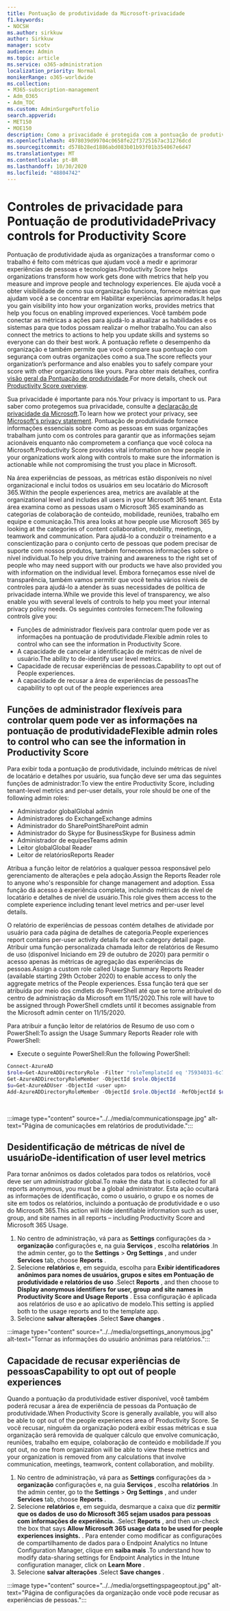 ```yaml
---
title: Pontuação de produtividade da Microsoft-privacidade
f1.keywords:
- NOCSH
ms.author: sirkkuw
author: Sirkkuw
manager: scotv
audience: Admin
ms.topic: article
ms.service: o365-administration
localization_priority: Normal
monikerRange: o365-worldwide
ms.collection:
- M365-subscription-management
- Adm_O365
- Adm_TOC
ms.custom: AdminSurgePortfolio
search.appverid:
- MET150
- MOE150
description: Como a privacidade é protegida com a pontuação de produtividade.
ms.openlocfilehash: 4978039d99704c0658fe22f3725167ac31276dcd
ms.sourcegitcommit: d578b28ed1886abd083b01b93f01b354067e6d47
ms.translationtype: MT
ms.contentlocale: pt-BR
ms.lasthandoff: 10/30/2020
ms.locfileid: "48804742"
---
```

# <a name="privacy-controls-for-productivity-score"></a><span data-ttu-id="7739f-103">Controles de privacidade para Pontuação de produtividade</span><span class="sxs-lookup"><span data-stu-id="7739f-103">Privacy controls for Productivity Score</span></span>

<span data-ttu-id="7739f-104">Pontuação de produtividade ajuda as organizações a transformar como o trabalho é feito com métricas que ajudam você a medir e aprimorar experiências de pessoas e tecnologias.</span><span class="sxs-lookup"><span data-stu-id="7739f-104">Productivity Score helps organizations transform how work gets done with metrics that help you measure and improve people and technology experiences.</span></span> <span data-ttu-id="7739f-105">Ele ajuda você a obter visibilidade de como sua organização funciona, fornece métricas que ajudam você a se concentrar em Habilitar experiências aprimoradas.</span><span class="sxs-lookup"><span data-stu-id="7739f-105">It helps you gain visibility into how your organization works, provides metrics that help you focus on enabling improved experiences.</span></span>  <span data-ttu-id="7739f-106">Você também pode conectar as métricas a ações para ajudá-lo a atualizar as habilidades e os sistemas para que todos possam realizar o melhor trabalho.</span><span class="sxs-lookup"><span data-stu-id="7739f-106">You can also connect the metrics to actions to help you update skills and systems so everyone can do their best work.</span></span> <span data-ttu-id="7739f-107">A pontuação reflete o desempenho da organização e também permite que você compare sua pontuação com segurança com outras organizações como a sua.</span><span class="sxs-lookup"><span data-stu-id="7739f-107">The score reflects your organization’s performance and also enables you to safely compare your score with other organizations like yours.</span></span>  <span data-ttu-id="7739f-108">Para obter mais detalhes, confira [visão geral da Pontuação de produtividade](productivity-score.md).</span><span class="sxs-lookup"><span data-stu-id="7739f-108">For more details, check out [Productivity Score overview](productivity-score.md).</span></span>

<span data-ttu-id="7739f-109">Sua privacidade é importante para nós.</span><span class="sxs-lookup"><span data-stu-id="7739f-109">Your privacy is important to us.</span></span> <span data-ttu-id="7739f-110">Para saber como protegemos sua privacidade, consulte a [declaração de privacidade da Microsoft](https://privacy.microsoft.com/privacystatement).</span><span class="sxs-lookup"><span data-stu-id="7739f-110">To learn how we protect your privacy, see [Microsoft's privacy statement](https://privacy.microsoft.com/privacystatement).</span></span> <span data-ttu-id="7739f-111">Pontuação de produtividade fornece informações essenciais sobre como as pessoas em suas organizações trabalham junto com os controles para garantir que as informações sejam acionáveis enquanto não comprometem a confiança que você coloca na Microsoft.</span><span class="sxs-lookup"><span data-stu-id="7739f-111">Productivity Score provides vital information on how people in your organizations work along with controls to make sure the information is actionable while not compromising the trust you place in Microsoft.</span></span>

<span data-ttu-id="7739f-112">Na área experiências de pessoas, as métricas estão disponíveis no nível organizacional e inclui todos os usuários em seu locatário do Microsoft 365.</span><span class="sxs-lookup"><span data-stu-id="7739f-112">Within the people experiences area, metrics are available at the organizational   level and includes all users in your Microsoft 365 tenant.</span></span> <span data-ttu-id="7739f-113">Esta área examina como as pessoas usam o Microsoft 365 examinando as categorias de colaboração de conteúdo, mobilidade, reuniões, trabalho em equipe e comunicação.</span><span class="sxs-lookup"><span data-stu-id="7739f-113">This area looks at how people use Microsoft 365 by looking at the categories of content collaboration, mobility, meetings, teamwork and communication.</span></span> <span data-ttu-id="7739f-114">Para ajudá-lo a conduzir o treinamento e a conscientização para o conjunto certo de pessoas que podem precisar de suporte com nossos produtos, também fornecemos informações sobre o nível individual.</span><span class="sxs-lookup"><span data-stu-id="7739f-114">To help you drive   training and awareness  to the right set of people who may need support with our products we have also provided you with information on the  individual level.</span></span> <span data-ttu-id="7739f-115">Embora forneçamos esse nível de transparência, também vamos permitir que você tenha vários níveis de controles para ajudá-lo a atender às suas necessidades de política de privacidade interna.</span><span class="sxs-lookup"><span data-stu-id="7739f-115">While we provide this level of transparency, we also enable you with several levels of controls to help you meet your internal privacy policy needs.</span></span>
<span data-ttu-id="7739f-116">Os seguintes controles fornecem:</span><span class="sxs-lookup"><span data-stu-id="7739f-116">The following controls give you:</span></span>

- <span data-ttu-id="7739f-117">Funções de administrador flexíveis para controlar quem pode ver as informações na pontuação de produtividade.</span><span class="sxs-lookup"><span data-stu-id="7739f-117">Flexible admin roles to control who can see the information in Productivity Score.</span></span>
- <span data-ttu-id="7739f-118">A capacidade de cancelar a identificação de métricas de nível de usuário.</span><span class="sxs-lookup"><span data-stu-id="7739f-118">The ability to de-identify user level metrics.</span></span>
- <span data-ttu-id="7739f-119">Capacidade de recusar experiências de pessoas.</span><span class="sxs-lookup"><span data-stu-id="7739f-119">Capability to opt out of People experiences.</span></span>
- <span data-ttu-id="7739f-120">A capacidade de recusar a área de experiências de pessoas</span><span class="sxs-lookup"><span data-stu-id="7739f-120">The capability to opt out of the people   experiences area</span></span>

## <a name="flexible-admin-roles-to-control-who-can-see-the-information-in-productivity-score"></a><span data-ttu-id="7739f-121">Funções de administrador flexíveis para controlar quem pode ver as informações na pontuação de produtividade</span><span class="sxs-lookup"><span data-stu-id="7739f-121">Flexible admin roles to control who can see the information in Productivity Score</span></span>

<span data-ttu-id="7739f-122">Para exibir toda a pontuação de produtividade, incluindo métricas de nível de locatário e detalhes por usuário, sua função deve ser uma das seguintes funções de administrador:</span><span class="sxs-lookup"><span data-stu-id="7739f-122">To view the entire Productivity Score, including tenant-level metrics and per-user details, your role should be one of the following admin roles:</span></span>

- <span data-ttu-id="7739f-123">Administrador global</span><span class="sxs-lookup"><span data-stu-id="7739f-123">Global admin</span></span>
- <span data-ttu-id="7739f-124">Administradores do Exchange</span><span class="sxs-lookup"><span data-stu-id="7739f-124">Exchange admins</span></span>
- <span data-ttu-id="7739f-125">Administrador do SharePoint</span><span class="sxs-lookup"><span data-stu-id="7739f-125">SharePoint admin</span></span>
- <span data-ttu-id="7739f-126">Administrador do Skype for Business</span><span class="sxs-lookup"><span data-stu-id="7739f-126">Skype for Business admin</span></span>
- <span data-ttu-id="7739f-127">Administrador de equipes</span><span class="sxs-lookup"><span data-stu-id="7739f-127">Teams admin</span></span>
- <span data-ttu-id="7739f-128">Leitor global</span><span class="sxs-lookup"><span data-stu-id="7739f-128">Global Reader</span></span>
- <span data-ttu-id="7739f-129">Leitor de relatórios</span><span class="sxs-lookup"><span data-stu-id="7739f-129">Reports Reader</span></span>

<span data-ttu-id="7739f-130">Atribua a função leitor de relatórios a qualquer pessoa responsável pelo gerenciamento de alterações e pela adoção.</span><span class="sxs-lookup"><span data-stu-id="7739f-130">Assign the Reports Reader role to anyone who's responsible for change management and adoption.</span></span> <span data-ttu-id="7739f-131">Essa função dá acesso à experiência completa, incluindo métricas de nível de locatário e detalhes de nível de usuário.</span><span class="sxs-lookup"><span data-stu-id="7739f-131">This role gives them access to the complete experience including tenant level metrics and per-user level details.</span></span>

<span data-ttu-id="7739f-132">O relatório de experiências de pessoas contém detalhes de atividade por usuário para cada página de detalhes de categoria.</span><span class="sxs-lookup"><span data-stu-id="7739f-132">People experiences report contains per-user activity details for each category detail page.</span></span> <span data-ttu-id="7739f-133">Atribuir uma função personalizada chamada leitor de relatórios de Resumo de uso (disponível Iniciando em 29 de outubro de 2020) para permitir o acesso apenas às métricas de agregação das experiências de pessoas.</span><span class="sxs-lookup"><span data-stu-id="7739f-133">Assign a custom role called Usage Summary Reports Reader (available starting 29th October 2020) to enable access to only the aggregate metrics of the People experiences.</span></span> <span data-ttu-id="7739f-134">Essa função terá que ser atribuída por meio dos cmdlets do PowerShell até que se torne atribuível do centro de administração da Microsoft em 11/15/2020.</span><span class="sxs-lookup"><span data-stu-id="7739f-134">This role will have to be assigned through PowerShell cmdlets until it becomes assignable from the Microsoft admin center on 11/15/2020.</span></span>

<span data-ttu-id="7739f-135">Para atribuir a função leitor de relatórios de Resumo de uso com o PowerShell:</span><span class="sxs-lookup"><span data-stu-id="7739f-135">To assign the Usage Summary Reports Reader role with PowerShell:</span></span>

- <span data-ttu-id="7739f-136">Execute o seguinte PowerShell:</span><span class="sxs-lookup"><span data-stu-id="7739f-136">Run the following PowerShell:</span></span>

```powershell
Connect-AzureAD
$role=Get-AzureADDirectoryRole -Filter "roleTemplateId eq '75934031-6c7e-415a-99d7-48dbd49e875e'"
Get-AzureADDirectoryRoleMember -ObjectId $role.ObjectId
$u=Get-AzureADUser -ObjectId <user upn>
Add-AzureADDirectoryRoleMember -ObjectId $role.ObjectId -RefObjectId $u.ObjectId
```

</br>

:::image type="content" source="../../media/communicationspage.jpg" alt-text="Página de comunicações em relatórios de produtividade.":::

## <a name="de-identification-of-user-level-metrics"></a><span data-ttu-id="7739f-138">Desidentificação de métricas de nível de usuário</span><span class="sxs-lookup"><span data-stu-id="7739f-138">De-identification of user level metrics</span></span>

<span data-ttu-id="7739f-139">Para tornar anônimos os dados coletados para todos os relatórios, você deve ser um administrador global.</span><span class="sxs-lookup"><span data-stu-id="7739f-139">To make the data that is collected for all reports anonymous, you must be a global administrator.</span></span> <span data-ttu-id="7739f-140">Esta ação ocultará as informações de identificação, como o usuário, o grupo e os nomes de site em todos os relatórios, incluindo a pontuação de produtividade e o uso do Microsoft 365.</span><span class="sxs-lookup"><span data-stu-id="7739f-140">This action will hide identifiable information such as user, group, and site names in all reports – including Productivity Score and Microsoft 365 Usage.</span></span>

1. <span data-ttu-id="7739f-141">No centro de administração, vá para as **Settings** configurações da   >   **organização** configurações e, na guia **Serviços** , escolha **relatórios** .</span><span class="sxs-lookup"><span data-stu-id="7739f-141">In the admin center, go to the  **Settings**  >  **Org Settings** , and under  **Services**  tab, choose  **Reports** .</span></span>
2. <span data-ttu-id="7739f-142">Selecione  **relatórios** e, em seguida, escolha para  **Exibir identificadores anônimos para nomes de usuários, grupos e sites em Pontuação de produtividade e relatórios de uso** .</span><span class="sxs-lookup"><span data-stu-id="7739f-142">Select  **Reports** , and then choose to  **Display anonymous identifiers for user, group and site names in Productivity Score and Usage Reports** .</span></span> <span data-ttu-id="7739f-143">Essa configuração é aplicada aos relatórios de uso e ao aplicativo de modelo.</span><span class="sxs-lookup"><span data-stu-id="7739f-143">This setting is applied both to the usage reports and to the template app.</span></span>
3. <span data-ttu-id="7739f-144">Selecione  **salvar alterações** .</span><span class="sxs-lookup"><span data-stu-id="7739f-144">Select  **Save changes** .</span></span>

:::image type="content" source="../../media/orgsettings_anonymous.jpg" alt-text="Tornar as informações do usuário anônimas para relatórios.":::

## <a name="capability-to-opt-out-of-people-experiences"></a><span data-ttu-id="7739f-146">Capacidade de recusar experiências de pessoas</span><span class="sxs-lookup"><span data-stu-id="7739f-146">Capability to opt out of people experiences</span></span>

<span data-ttu-id="7739f-147">Quando a pontuação da produtividade estiver disponível, você também poderá recusar a área de experiência de pessoas da Pontuação de produtividade.</span><span class="sxs-lookup"><span data-stu-id="7739f-147">When Productivity Score is generally available, you will also be able to opt out of the people experiences area of Productivity Score.</span></span> <span data-ttu-id="7739f-148">Se você recusar, ninguém da organização poderá exibir essas métricas e sua organização será removida de qualquer cálculo que envolve comunicação, reuniões, trabalho em equipe, colaboração de conteúdo e mobilidade.</span><span class="sxs-lookup"><span data-stu-id="7739f-148">If you opt out, no one from  organization will be able to view these metrics and your organization is removed from any calculations that involve communication, meetings, teamwork, content collaboration, and mobility.</span></span>

1. <span data-ttu-id="7739f-149">No centro de administração, vá para as **Settings** configurações da   >   **organização** configurações e, na guia **Serviços** , escolha **relatórios** .</span><span class="sxs-lookup"><span data-stu-id="7739f-149">In the admin center, go to the  **Settings**  >  **Org Settings** , and under  **Services**  tab, choose  **Reports** .</span></span>
2. <span data-ttu-id="7739f-150">Selecione  **relatórios** e, em seguida, desmarque a caixa que diz  **permitir que os dados de uso do Microsoft 365 sejam usados para pessoas com informações de experiência.** .</span><span class="sxs-lookup"><span data-stu-id="7739f-150">Select  **Reports** , and then un-check the box that says  **Allow Microsoft 365 usage data to be used for people experiences insights.** .</span></span> <span data-ttu-id="7739f-151">Para entender como modificar as configurações de compartilhamento de dados para o Endpoint Analytics no Intune Configuration Manager, clique em **saiba mais** .</span><span class="sxs-lookup"><span data-stu-id="7739f-151">To understand how to modify data-sharing settings for Endpoint Analytics in the Intune configuration manager, click on **Learn More** .</span></span>
3. <span data-ttu-id="7739f-152">Selecione  **salvar alterações** .</span><span class="sxs-lookup"><span data-stu-id="7739f-152">Select  **Save changes** .</span></span>

:::image type="content" source="../../media/orgsettingspageoptout.jpg" alt-text="Página de configurações da organização onde você pode recusar as experiências de pessoas.":::